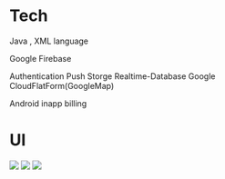 # Tech

<body>
    Java , XML language

Google Firebase

Authentication
Push
Storge
Realtime-Database
Google CloudFlatForm(GoogleMap)

Android inapp billing
   
</body>



# UI
<img src="https://user-images.githubusercontent.com/37282131/83721042-42c7db80-a675-11ea-8b7a-378e06f58256.png" ></img>
<img src="https://user-images.githubusercontent.com/37282131/83721521-31cb9a00-a676-11ea-9643-c21d56089c24.png" ></img>
<img src="https://user-images.githubusercontent.com/37282131/83721445-0ba5fa00-a676-11ea-821b-6ec3382484d7.png" ></img>
